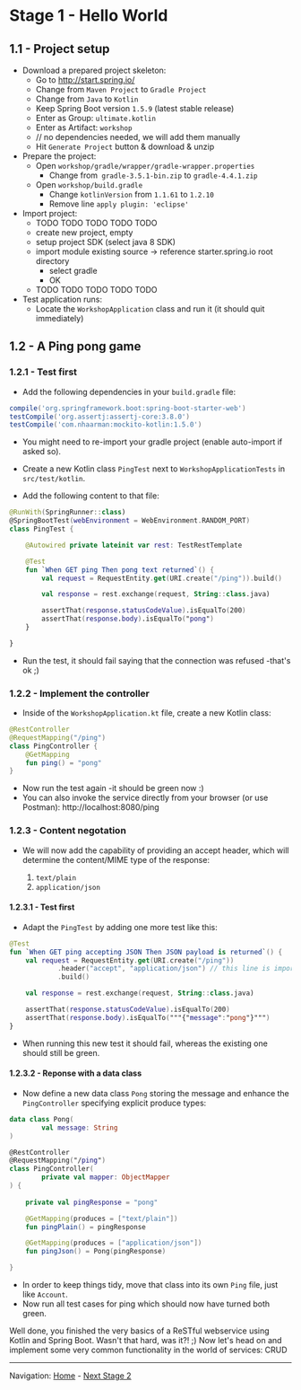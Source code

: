 # Stage 1 - Hello World

## 1.1 - Project setup 

* Download a prepared project skeleton:
	- Go to http://start.spring.io/
	- Change from `Maven Project` to `Gradle Project`
	- Change from `Java` to `Kotlin`
	- Keep Spring Boot version `1.5.9` (latest stable release)
	- Enter as Group: `ultimate.kotlin`
	- Enter as Artifact: `workshop`
	- // no dependencies needed, we will add them manually
	- Hit `Generate Project` button & download & unzip
* Prepare the project:
	- Open `workshop/gradle/wrapper/gradle-wrapper.properties`
		* Change from` gradle-3.5.1-bin.zip` to `gradle-4.4.1.zip`
	- Open `workshop/build.gradle`
		* Change `kotlinVersion` from `1.1.61` to `1.2.10`
		* Remove line `apply plugin: 'eclipse'`
* Import project:
	- TODO TODO TODO TODO TODO
	- create new project, empty
	- setup project SDK (select java 8 SDK)
	- import module existing source -> reference starter.spring.io root directory
	    * select gradle
	    * OK
	- TODO TODO TODO TODO TODO
* Test application runs:
    - Locate the `WorkshopApplication` class and run it (it should quit immediately)

## 1.2 - A Ping pong game

### 1.2.1 - Test first

* Add the following dependencies in your `build.gradle` file:

```groovy
compile('org.springframework.boot:spring-boot-starter-web')
testCompile('org.assertj:assertj-core:3.8.0')
testCompile('com.nhaarman:mockito-kotlin:1.5.0')
```

* You might need to re-import your gradle project (enable auto-import if asked so).

* Create a new Kotlin class `PingTest` next to `WorkshopApplicationTests` in `src/test/kotlin`.
* Add the following content to that file:

```kotlin
@RunWith(SpringRunner::class)
@SpringBootTest(webEnvironment = WebEnvironment.RANDOM_PORT)
class PingTest {

    @Autowired private lateinit var rest: TestRestTemplate

    @Test
    fun `When GET ping Then pong text returned`() {
        val request = RequestEntity.get(URI.create("/ping")).build()

        val response = rest.exchange(request, String::class.java)

        assertThat(response.statusCodeValue).isEqualTo(200)
        assertThat(response.body).isEqualTo("pong")
    }

}
```

* Run the test, it should fail saying that the connection was refused -that's ok ;)


### 1.2.2 - Implement the controller

* Inside of the `WorkshopApplication.kt` file, create a new Kotlin class:

```kotlin
@RestController
@RequestMapping("/ping")
class PingController {
    @GetMapping
    fun ping() = "pong"
}
```

* Now run the test again -it should be green now :)
* You can also invoke the service directly from your browser (or use Postman): http://localhost:8080/ping


### 1.2.3 - Content negotation

* We will now add the capability of providing an accept header, which will determine the content/MIME type of the response:

    1. `text/plain`
    1. `application/json`

#### 1.2.3.1 - Test first

* Adapt the `PingTest` by adding one more test like this:

```kotlin
@Test
fun `When GET ping accepting JSON Then JSON payload is returned`() {
    val request = RequestEntity.get(URI.create("/ping"))
            .header("accept", "application/json") // this line is important
            .build()

    val response = rest.exchange(request, String::class.java)

    assertThat(response.statusCodeValue).isEqualTo(200)
    assertThat(response.body).isEqualTo("""{"message":"pong"}""")
}
```

* When running this new test it should fail, whereas the existing one should still be green.

#### 1.2.3.2 - Reponse with a data class

* Now define a new data class `Pong` storing the message and enhance the `PingController` specifying explicit produce types:

```kotlin
data class Pong(
        val message: String
)

@RestController
@RequestMapping("/ping")
class PingController(
        private val mapper: ObjectMapper
) {
    
    private val pingResponse = "pong"

    @GetMapping(produces = ["text/plain"])
    fun pingPlain() = pingResponse

    @GetMapping(produces = ["application/json"])
    fun pingJson() = Pong(pingResponse)

}
``` 

* In order to keep things tidy, move that class into its own `Ping` file, just like `Account`.
* Now run all test cases for ping which should now have turned both green.

Well done, you finished the very basics of a ReSTful webservice using Kotlin and Spring Boot. Wasn't that hard, was it?! ;)
Now let's head on and implement some very common functionality in the world of services: CRUD

----
Navigation: [Home](../README.md) - [Next Stage 2](Stage_2.md)
